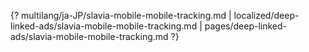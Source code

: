 {? multilang/ja-JP/slavia-mobile-mobile-tracking.md | localized/deep-linked-ads/slavia-mobile-mobile-tracking.md | pages/deep-linked-ads/slavia-mobile-mobile-tracking.md ?}
